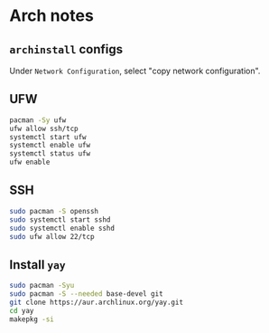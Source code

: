 # Arch notes

## `archinstall` configs

Under `Network Configuration`, select "copy network configuration".

## UFW

```bash
pacman -Sy ufw
ufw allow ssh/tcp
systemctl start ufw
systemctl enable ufw
systemctl status ufw
ufw enable
```

## SSH

```bash
sudo pacman -S openssh
sudo systemctl start sshd
sudo systemctl enable sshd
sudo ufw allow 22/tcp
```

## Install `yay`

```bash
sudo pacman -Syu
sudo pacman -S --needed base-devel git
git clone https://aur.archlinux.org/yay.git
cd yay
makepkg -si
```
